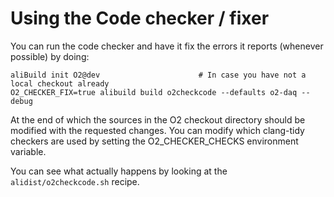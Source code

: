 # Using the Code checker / fixer

You can run the code checker and have it fix the errors it reports
(whenever possible) by doing:

    aliBuild init O2@dev                      # In case you have not a local checkout already
    O2_CHECKER_FIX=true alibuild build o2checkcode --defaults o2-daq --debug

At the end of which the sources in the O2 checkout directory should be
modified with the requested changes. You can modify which clang-tidy
checkers are used by setting the O2_CHECKER_CHECKS environment variable.

You can see what actually happens by looking at the `alidist/o2checkcode.sh`
recipe.
